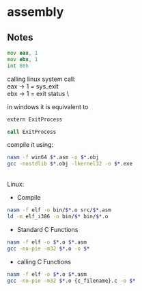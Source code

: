 # assembly

## Notes

```asm
mov eax, 1
mov ebx, 1
int 80h
```
calling linux system call: \
eax -> 1 = sys_exit \
ebx -> 1 = exit status \

in windows it is equivalent to
```asm
extern ExitProcess

call ExitProcess
```

compile it using:
```bash
nasm -f win64 $*.asm -o $*.obj
gcc -nostdlib $*.obj -lkernel32 -o $*.exe
```

\
Linux:

- Compile
```bash
nasm -f elf -o bin/$*.o src/$*.asm
ld -m elf_i386 -o bin/$* bin/$*.o
```

- Standard C Functions
```bash
nasm -f elf -o $*.o $*.asm
gcc -no-pie -m32 $*.o -o $*
```

- calling C Functions
```bash
nasm -f elf -o $*.o $*.asm
gcc -no-pie -m32 $*.o {c_filename}.c -o $*
```